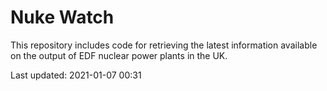# Nuke Watch

This repository includes code for retrieving the latest information available on the output of EDF nuclear power plants in the UK.

Last updated: 2021-01-07 00:31